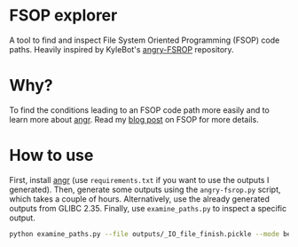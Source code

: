 # FSOP explorer
A tool to find and inspect File System Oriented Programming (FSOP) code paths. Heavily inspired by KyleBot's [angry-FSROP](https://github.com/Kyle-Kyle/angry-FSROP) repository.

# Why?
To find the conditions leading to an FSOP code path more easily and to learn more about [angr](https://docs.angr.io/). Read my [blog post](https://niftic.ca/posts/fsop/) on FSOP for more details.

# How to use
First, install [angr](https://docs.angr.io/) (use `requirements.txt` if you want to use the outputs I generated).
Then, generate some outputs using the `angry-fsrop.py` script, which takes a couple of hours. Alternatively, use the already generated outputs from GLIBC 2.35.
Finally, use `examine_paths.py` to inspect a specific output.
~~~sh
python examine_paths.py --file outputs/_IO_file_finish.pickle --mode best
~~~

